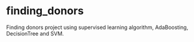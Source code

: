 # finding_donors
Finding donors project using supervised learning algorithm, AdaBoosting, DecisionTree and SVM. 
